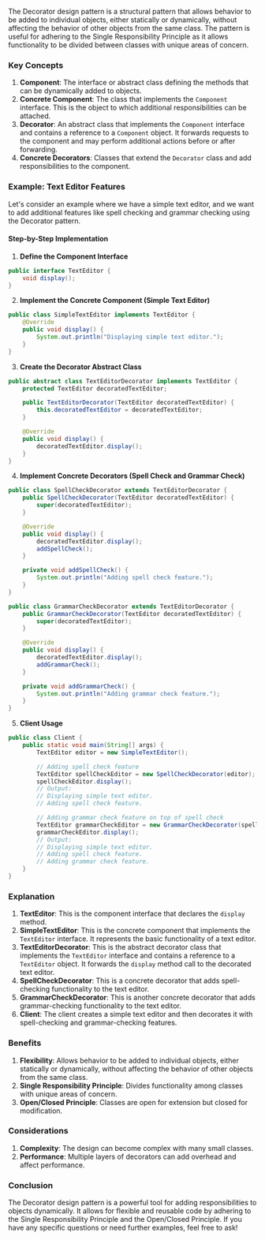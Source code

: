 The Decorator design pattern is a structural pattern that allows behavior to be added to individual objects, either statically or dynamically, without affecting the behavior of other objects from the same class. The pattern is useful for adhering to the Single Responsibility Principle as it allows functionality to be divided between classes with unique areas of concern.

### Key Concepts

1. **Component**: The interface or abstract class defining the methods that can be dynamically added to objects.
2. **Concrete Component**: The class that implements the `Component` interface. This is the object to which additional responsibilities can be attached.
3. **Decorator**: An abstract class that implements the `Component` interface and contains a reference to a `Component` object. It forwards requests to the component and may perform additional actions before or after forwarding.
4. **Concrete Decorators**: Classes that extend the `Decorator` class and add responsibilities to the component.

### Example: Text Editor Features

Let's consider an example where we have a simple text editor, and we want to add additional features like spell checking and grammar checking using the Decorator pattern.

#### Step-by-Step Implementation

1. **Define the Component Interface**

```java
public interface TextEditor {
    void display();
}
```

2. **Implement the Concrete Component (Simple Text Editor)**

```java
public class SimpleTextEditor implements TextEditor {
    @Override
    public void display() {
        System.out.println("Displaying simple text editor.");
    }
}
```

3. **Create the Decorator Abstract Class**

```java
public abstract class TextEditorDecorator implements TextEditor {
    protected TextEditor decoratedTextEditor;

    public TextEditorDecorator(TextEditor decoratedTextEditor) {
        this.decoratedTextEditor = decoratedTextEditor;
    }

    @Override
    public void display() {
        decoratedTextEditor.display();
    }
}
```

4. **Implement Concrete Decorators (Spell Check and Grammar Check)**

```java
public class SpellCheckDecorator extends TextEditorDecorator {
    public SpellCheckDecorator(TextEditor decoratedTextEditor) {
        super(decoratedTextEditor);
    }

    @Override
    public void display() {
        decoratedTextEditor.display();
        addSpellCheck();
    }

    private void addSpellCheck() {
        System.out.println("Adding spell check feature.");
    }
}

public class GrammarCheckDecorator extends TextEditorDecorator {
    public GrammarCheckDecorator(TextEditor decoratedTextEditor) {
        super(decoratedTextEditor);
    }

    @Override
    public void display() {
        decoratedTextEditor.display();
        addGrammarCheck();
    }

    private void addGrammarCheck() {
        System.out.println("Adding grammar check feature.");
    }
}
```

5. **Client Usage**

```java
public class Client {
    public static void main(String[] args) {
        TextEditor editor = new SimpleTextEditor();

        // Adding spell check feature
        TextEditor spellCheckEditor = new SpellCheckDecorator(editor);
        spellCheckEditor.display();
        // Output:
        // Displaying simple text editor.
        // Adding spell check feature.

        // Adding grammar check feature on top of spell check
        TextEditor grammarCheckEditor = new GrammarCheckDecorator(spellCheckEditor);
        grammarCheckEditor.display();
        // Output:
        // Displaying simple text editor.
        // Adding spell check feature.
        // Adding grammar check feature.
    }
}
```

### Explanation

1. **TextEditor**: This is the component interface that declares the `display` method.
2. **SimpleTextEditor**: This is the concrete component that implements the `TextEditor` interface. It represents the basic functionality of a text editor.
3. **TextEditorDecorator**: This is the abstract decorator class that implements the `TextEditor` interface and contains a reference to a `TextEditor` object. It forwards the `display` method call to the decorated text editor.
4. **SpellCheckDecorator**: This is a concrete decorator that adds spell-checking functionality to the text editor.
5. **GrammarCheckDecorator**: This is another concrete decorator that adds grammar-checking functionality to the text editor.
6. **Client**: The client creates a simple text editor and then decorates it with spell-checking and grammar-checking features.

### Benefits

1. **Flexibility**: Allows behavior to be added to individual objects, either statically or dynamically, without affecting the behavior of other objects from the same class.
2. **Single Responsibility Principle**: Divides functionality among classes with unique areas of concern.
3. **Open/Closed Principle**: Classes are open for extension but closed for modification.

### Considerations

1. **Complexity**: The design can become complex with many small classes.
2. **Performance**: Multiple layers of decorators can add overhead and affect performance.

### Conclusion

The Decorator design pattern is a powerful tool for adding responsibilities to objects dynamically. It allows for flexible and reusable code by adhering to the Single Responsibility Principle and the Open/Closed Principle. If you have any specific questions or need further examples, feel free to ask!